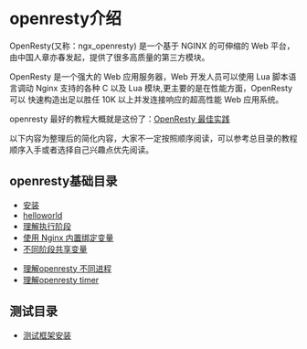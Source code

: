 # openresty介绍

OpenResty(又称：ngx_openresty) 是一个基于 NGINX 的可伸缩的 Web 平台，由中国人章亦春发起，提供了很多高质量的第三方模块。

OpenResty 是一个强大的 Web 应用服务器，Web 开发人员可以使用 Lua 脚本语言调动 Nginx 支持的各种 C 以及 Lua 模块,更主要的是在性能方面，OpenResty可以 快速构造出足以胜任 10K 以上并发连接响应的超高性能 Web 应用系统。

openresty 最好的教程大概就是这份了：[OpenResty 最佳实践](https://github.com/moonbingbing/openresty-best-practices/blob/master/SUMMARY.md)

以下内容为整理后的简化内容，大家不一定按照顺序阅读，可以参考总目录的教程顺序入手或者选择自己兴趣点优先阅读。

## openresty基础目录

* [安装](install.md)
* [helloworld](helloworld.md)
* [理解执行阶段](phase.md)
* [使用 Nginx 内置绑定变量](inline_var.md)
* [不同阶段共享变量](share_var.md)
- [理解openresty 不同进程](process.md)
- [理解openresty timer](timer.md)
## 测试目录

* [测试框架安装](test_install.md)

